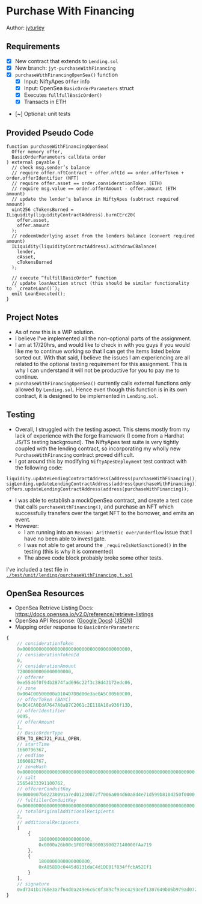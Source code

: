 # Purchase With Financing

Author: [jyturley](https://github.com/jyturley)

## Requirements

- [x] New contract that extends to `Lending.sol`
- [x] New branch: `jyt-purchaseWithFinancing`
- [x] `purchaseWithFinancingOpenSea()` function
  - [x] Input: NiftyApes `Offer` info
  - [x] Input: OpenSea `BasicOrderParameters` struct
  - [x] Executes `fullfullBasicOrder()`
  - [x] Transacts in ETH
- [~] Optional: unit tests

## Provided Pseudo Code

```solidity
function purchaseWithFinancingOpenSea(
  Offer memory offer,
  BasicOrderParameters calldata order
) external payable {
  // check msg.sender’s balance
  // require offer.nftContract + offer.nftId == order.offerToken + order.offerIdentifier (NFT)
  // require offer.asset == order.considerationToken (ETH)
  // require msg.value == order.offerAmount - offer.amount (ETH amount)
  // update the lender’s balance in NiftyApes (subtract required amount)
  uint256 cTokensBurned = ILiquidity(liquidityContractAddress).burnCErc20(
    offer.asset,
    offer.amount
  );
  // redeemUnderlying asset from the lenders balance (convert required amount)
  ILiquidity(liquidityContractAddress).withdrawCBalance(
    lender,
    cAsset,
    cTokensBurned
  );

  // execute “fulfillBasicOrder” function
  // update loanAuction struct (this should be similar functionality to `_createLoan()`);
  emit LoanExecuted();
}

```

## Project Notes

- As of now this is a WIP solution.
- I believe I've implemented all the non-optional parts of the assignment.
- I am at 17/20hrs, and would like to check in with you guys if you would like me to continue working so that I can get the items listed below sorted out. With that said, I believe the issues I am experiencing are all related to the optional testing requirement for this assignment. This is why I can understand it will not be productive for you to pay me to continue.
- `purchaseWithFinancingOpenSea()` currently calls external functions only allowed by `Lending.sol`. Hence even though this function is in its own contract, it is designed to be implemented in `Lending.sol`.

## Testing

- Overall, I struggled with the testing aspect. This stems mostly from my lack of experience with the forge framework (I come from a Hardhat JS/TS testing background). The NiftyApes test suite is very tightly coupled with the lending contract, so incorporating my wholly new `PurchaseWithFinancing` contract proved difficult.
- I got around this by modifying `NiftyApesDeployment` test contract with the following code:

```solidity
liquidity.updateLendingContractAddress(address(purchaseWithFinancing));
sigLending.updateLendingContractAddress(address(purchaseWithFinancing));
offers.updateLendingContractAddress(address(purchaseWithFinancing));
```

- I was able to establish a mockOpenSea contract, and create a test case that calls `purchaseWithFinancing()`, and purchase an NFT which successfully transfers over the target NFT to the borrower, and emits an event.
- However:
  - I am running into an `Reason: Arithmetic over/underflow` issue that I have no been able to investigate.
  - I was not able to get around the `_requireIsNotSanctioned()` in the testing (this is why it is commented)
  - The above code block probably broke some other tests.

I've included a test file in [`./test/unit/lending/purchaseWithFinancing.t.sol`](./test/unit/lending/purchaseWithFinancing.t.sol)

## OpenSea Resources

- OpenSea Retrieve Listing Docs: https://docs.opensea.io/v2.0/reference/retrieve-listings
- OpenSea API Response: ([Google Docs](https://docs.google.com/document/d/1mXO6AWfKFlxT85IJFGZ-ArQVIbz0zpHl6urfYDWSFB0/edit?usp=sharing)) ([JSON](./os-order-response.json))
- Mapping order response to `BasicOrderParameters`:

```js
{
    // considerationToken
    0x0000000000000000000000000000000000000000,
    // considerationTokenId
    0,
    // considerationAmount
    72000000000000000000,
    // offerer
    0xe5546f0f94b2874fad696c22f3c38d43172edc06,
    // zone
    0x004C00500000aD104D7DBd00e3ae0A5C00560C00,
    // offerToken (BAYC)
    0xBC4CA0EdA7647A8aB7C2061c2E118A18a936f13D,
    // offerIdentifier
    9095,
    // offerAmount
    1,
    // BasicOrderType
    ETH_TO_ERC721_FULL_OPEN,
    // startTime
    1660796367,
    // endTime
    1660882767,
    // zoneHash
    0x0000000000000000000000000000000000000000000000000000000000000000,
    // salt
    25654833391100762,
    // offererConduitKey
    0x0000007b02230091a7ed01230072f7006a004d60a8d4e71d599b8104250f0000,
    // fulfillerConduitKey
    0x0000000000000000000000000000000000000000000000000000000000000000,
    // totalOriginalAdditionalRecipients
    2,
    // additionalRecipients
    [
        {
            1800000000000000000,
            0x0000a26b00c1F0DF003000390027140000fAa719
        },
        {
            1800000000000000000,
            0xA858DDc0445d8131daC4d1DE01f834ffcbA52Ef1
        }
    ],
    // signature
    0xd7341b1768e3a7f64d0a249e6c6c0f389cf93ec4293cef1307649b06b979ad072725107f4c7320c070bd1f9676b4a451227da497531fdfac92c26ebff80c1e051b
}

```

